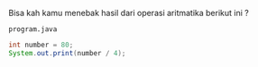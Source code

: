 Bisa kah kamu menebak hasil dari operasi aritmatika berikut ini ?

`program.java`

```java
int number = 80;
System.out.print(number / 4);
```
